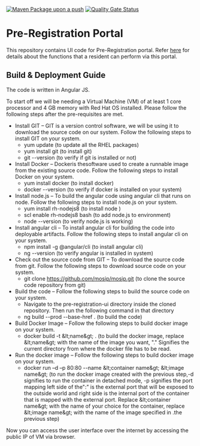 [![Maven Package upon a push](https://github.com/mosip/pre-registration-ui/actions/workflows/push_trigger.yml/badge.svg?branch=release-1.2.0)](https://github.com/mosip/pre-registration-ui/actions/workflows/push_trigger.yml)
[![Quality Gate Status](https://sonarcloud.io/api/project_badges/measure?branch=release-1.2.0&project=mosip_pre-registration-ui&metric=alert_status)](https://sonarcloud.io/dashboard?branch=release-1.2.0&id=mosip_pre-registration-ui)

# Pre-Registration Portal

This repository contains UI code for Pre-Registration portal. Refer [here](https://docs.mosip.io/1.2.0/modules/pre-registration/pre-registration-user-guide) for details about the functions that a resident can perform via this portal.

## Build &amp; Deployment Guide

The code is written in Angular JS. 

To start off we will be needing a Virtual Machine (VM) of at least 1 core processor and 4 GB memory with Red Hat OS installed. Please follow the following steps after the pre-requisites are met.

- Install GIT – GIT is a version control software, we will be using it to download the source code on our system. Follow the following steps to install GIT on your system.
  - yum update (to update all the RHEL packages)
  - yum install git (to install git)
  - git --version (to verify if git is installed or not)
- Install Docker – Dockeris thesoftware used to create a runnable image from the existing source code. Follow the following steps to install Docker on your system.
  - yum install docker (to install docker)
  - docker --version (to verify if docker is installed on your system)
- Install node.js – To build the angular code using angular cli that runs on node. Follow the following steps to install node.js on your system.
  - yum install rh-nodejs8 (to install node )
  - scl enable rh-nodejs8 bash (to add node.js to environment)
  - node --version (to verify node.js is working)
- Install angular cli – To install angular cli for building the code into deployable artifacts. Follow the following steps to install angular cli on your system.
  - npm install -g @angular/cli (to install angular cli)
  - ng --version (to verify angular is installed in system)
- Check out the source code from GIT – To download the source code from git. Follow the following steps to download source code on your system.
  - git clone https://github.com/mosip/mosip.git (to clone the source code repository from git)
- Build the code – Follow the following steps to build the source code on your system.
  - Navigate to the pre-registration-ui directory inside the cloned repository. Then run the following command in that directory
  - ng build --prod --base-href . (to build the code)
- Build Docker Image – Follow the following steps to build docker image on your system.
  - docker build -t \&lt;name\&gt; . (to build the docker image, replace \&lt;name\&gt; with the name of the image you want, &quot;.&quot; Signifies the current directory from where the docker file has to be read.
- Run the docker image – Follow the following steps to build docker image on your system.
  - docker run –d –p 80:80 --name \&lt;container name\&gt; \&lt;image name\&gt; (to run the docker image created with the previous step,-d signifies to run the container in detached mode, -p signifies the port mapping left side of the&quot;:&quot; is the external port that will be exposed to the outside world and right side is the internal port of the container that is mapped with the external port. Replace \&lt;container name\&gt; with the name of your choice for the container, replace \&lt;image name\&gt; with the name of the image specified in .the previous step)

Now you can access the user interface over the internet by accessing the public IP of VM via browser.
